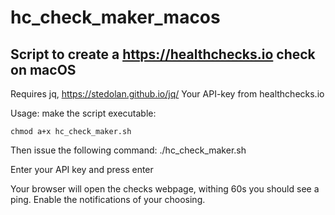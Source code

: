 # hc_check_maker_macos
## Script to create a https://healthchecks.io check on macOS
Requires jq, https://stedolan.github.io/jq/
Your API-key from healthchecks.io

Usage: 
make the script executable:

`chmod a+x hc_check_maker.sh`

Then issue the following command:
./hc_check_maker.sh

Enter your API key and press enter

Your browser will open the checks webpage, withing 60s you should see a ping.
Enable the notifications of your choosing.
